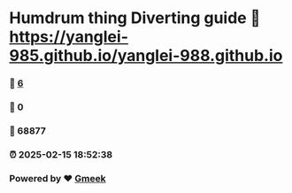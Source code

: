 # Humdrum thing Diverting guide :link: https://yanglei-985.github.io/yanglei-988.github.io 
### :page_facing_up: [6](https://yanglei-985.github.io/yanglei-988.github.io/tag.html) 
### :speech_balloon: 0 
### :hibiscus: 68877 
### :alarm_clock: 2025-02-15 18:52:38 
### Powered by :heart: [Gmeek](https://github.com/Meekdai/Gmeek)
